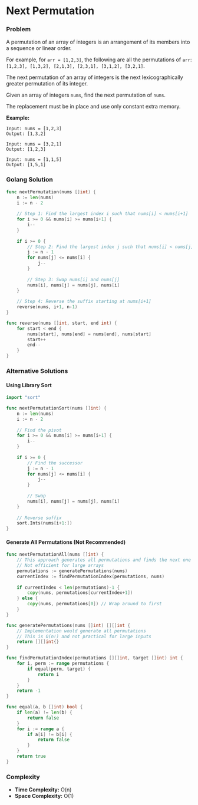 # Next Permutation

### Problem
A permutation of an array of integers is an arrangement of its members into a sequence or linear order.

For example, for `arr = [1,2,3]`, the following are all the permutations of `arr`: `[1,2,3], [1,3,2], [2,1,3], [2,3,1], [3,1,2], [3,2,1]`.

The next permutation of an array of integers is the next lexicographically greater permutation of its integer.

Given an array of integers `nums`, find the next permutation of `nums`.

The replacement must be in place and use only constant extra memory.

**Example:**
```
Input: nums = [1,2,3]
Output: [1,3,2]

Input: nums = [3,2,1]
Output: [1,2,3]

Input: nums = [1,1,5]
Output: [1,5,1]
```

### Golang Solution

```go
func nextPermutation(nums []int) {
    n := len(nums)
    i := n - 2
    
    // Step 1: Find the largest index i such that nums[i] < nums[i+1]
    for i >= 0 && nums[i] >= nums[i+1] {
        i--
    }
    
    if i >= 0 {
        // Step 2: Find the largest index j such that nums[i] < nums[j]
        j := n - 1
        for nums[j] <= nums[i] {
            j--
        }
        
        // Step 3: Swap nums[i] and nums[j]
        nums[i], nums[j] = nums[j], nums[i]
    }
    
    // Step 4: Reverse the suffix starting at nums[i+1]
    reverse(nums, i+1, n-1)
}

func reverse(nums []int, start, end int) {
    for start < end {
        nums[start], nums[end] = nums[end], nums[start]
        start++
        end--
    }
}
```

### Alternative Solutions

#### **Using Library Sort**
```go
import "sort"

func nextPermutationSort(nums []int) {
    n := len(nums)
    i := n - 2
    
    // Find the pivot
    for i >= 0 && nums[i] >= nums[i+1] {
        i--
    }
    
    if i >= 0 {
        // Find the successor
        j := n - 1
        for nums[j] <= nums[i] {
            j--
        }
        
        // Swap
        nums[i], nums[j] = nums[j], nums[i]
    }
    
    // Reverse suffix
    sort.Ints(nums[i+1:])
}
```

#### **Generate All Permutations (Not Recommended)**
```go
func nextPermutationAll(nums []int) {
    // This approach generates all permutations and finds the next one
    // Not efficient for large arrays
    permutations := generatePermutations(nums)
    currentIndex := findPermutationIndex(permutations, nums)
    
    if currentIndex < len(permutations)-1 {
        copy(nums, permutations[currentIndex+1])
    } else {
        copy(nums, permutations[0]) // Wrap around to first
    }
}

func generatePermutations(nums []int) [][]int {
    // Implementation would generate all permutations
    // This is O(n!) and not practical for large inputs
    return [][]int{}
}

func findPermutationIndex(permutations [][]int, target []int) int {
    for i, perm := range permutations {
        if equal(perm, target) {
            return i
        }
    }
    return -1
}

func equal(a, b []int) bool {
    if len(a) != len(b) {
        return false
    }
    for i := range a {
        if a[i] != b[i] {
            return false
        }
    }
    return true
}
```

### Complexity
- **Time Complexity:** O(n)
- **Space Complexity:** O(1)